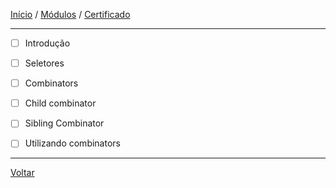 [Início](https://github.com/Thalyalm/rocketseat-trilha-fundamentar) /
[Módulos](https://github.com/Thalyalm/rocketseat-trilha-fundamentar/tree/main/modulos/readme.md) /
[Certificado](https://github.com/Thalyalm/rocketseat-trilha-fundamentar/tree/main/certificado)

---

- [ ] Introdução

- [ ] Seletores

- [ ] Combinators

- [ ] Child combinator

- [ ] Sibling Combinator

- [ ] Utilizando combinators

---

[Voltar](/modulos/nem-so-de-classes-ou-ids/readme.md)